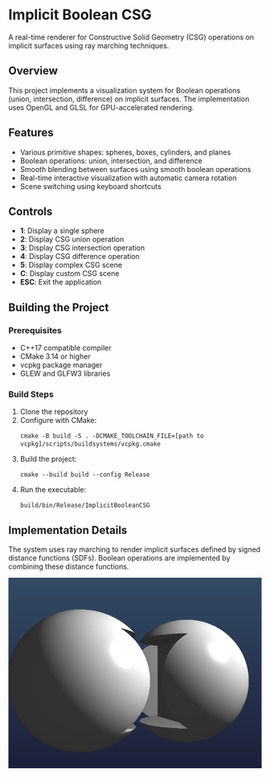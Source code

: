 ﻿# Implicit Boolean CSG

A real-time renderer for Constructive Solid Geometry (CSG) operations on implicit surfaces using ray marching techniques.

## Overview

This project implements a visualization system for Boolean operations (union, intersection, difference) on implicit surfaces. The implementation uses OpenGL and GLSL for GPU-accelerated rendering.

## Features

- Various primitive shapes: spheres, boxes, cylinders, and planes
- Boolean operations: union, intersection, and difference
- Smooth blending between surfaces using smooth boolean operations
- Real-time interactive visualization with automatic camera rotation
- Scene switching using keyboard shortcuts

## Controls

- **1**: Display a single sphere
- **2**: Display CSG union operation
- **3**: Display CSG intersection operation
- **4**: Display CSG difference operation
- **5**: Display complex CSG scene
- **C**: Display custom CSG scene
- **ESC**: Exit the application

## Building the Project

### Prerequisites

- C++17 compatible compiler
- CMake 3.14 or higher
- vcpkg package manager
- GLEW and GLFW3 libraries

### Build Steps

1. Clone the repository
2. Configure with CMake:
   ```
   cmake -B build -S . -DCMAKE_TOOLCHAIN_FILE=[path to vcpkg]/scripts/buildsystems/vcpkg.cmake
   ```
3. Build the project:
   ```
   cmake --build build --config Release
   ```
4. Run the executable:
   ```
   build/bin/Release/ImplicitBooleanCSG
   ```

## Implementation Details

The system uses ray marching to render implicit surfaces defined by signed distance functions (SDFs). Boolean operations are implemented by combining these distance functions.

![CSG Operations](asset/CSG.png)